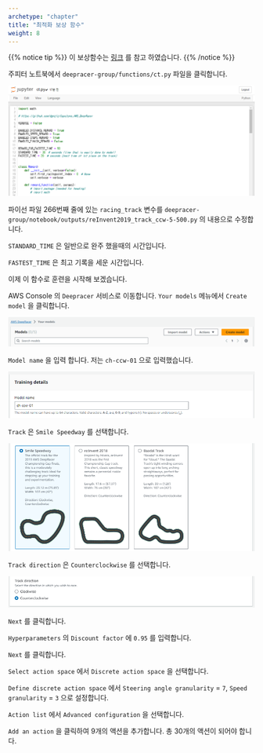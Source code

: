 ```yaml
---
archetype: "chapter"
title: "최적화 보상 함수"
weight: 8
---
```


{{% notice tip %}}
이 보상함수는 [링크](https://github.com/dgnzlz/Capstone_AWS_DeepRacer) 를 참고 하였습니다.
{{% /notice %}}

주피터 노트북에서 `deepracer-group/functions/ct.py` 파일을 클릭합니다.

![](./images/reward_function-00.png)

파이선 파일 266번째 줄에 있는 `racing_track` 변수를 `deepracer-group/notebook/outputs/reInvent2019_track_ccw-5-500.py` 의 내용으로 수정합니다.

`STANDARD_TIME` 은 일반으로 완주 했을때의 시간입니다.

`FASTEST_TIME` 은 최고 기록을 세운 시간입니다.

이제 이 함수로 훈련을 시작해 보겠습니다.

AWS Console 의 `Deepracer` 서비스로 이동합니다. `Your models` 메뉴에서 `Create model` 을 클릭합니다.

![](./images/reward_function-01.png)

`Model name` 을 입력 합니다. 저는 `ch-ccw-01` 으로 입력했습니다.

![](./images/reward_function-02.png)

`Track` 은 `Smile Speedway` 를 선택합니다.

![](./images/reward_function-03.png)

`Track direction` 은 `Counterclockwise` 를 선택합니다.

![](./images/reward_function-04.png)

`Next` 를 클릭합니다.

`Hyperparameters` 의 `Discount factor` 에 `0.95` 를 입력합니다.

`Next` 를 클릭합니다.

`Select action space` 에서 `Discrete action space` 을 선택합니다.

`Define discrete action space` 에서 `Steering angle granularity` = `7`, `Speed granularity` = `3` 으로 설정합니다.

`Action list` 에서 `Advanced configuration` 을 선택합니다.

`Add an action` 을 클릭하여 9개의 액션을 추가합니다. 총 30개의 액션이 되어야 합니다.
